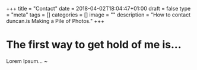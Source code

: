 +++
title = "Contact"
date = 2018-04-02T18:04:47+01:00
draft = false
type = "meta"
tags = []
categories = []
image = ""
description = "How to contact duncan.is Making a Pile of Photos."
+++

# The first way to get hold of me is...

Lorem Ipsum...
~

